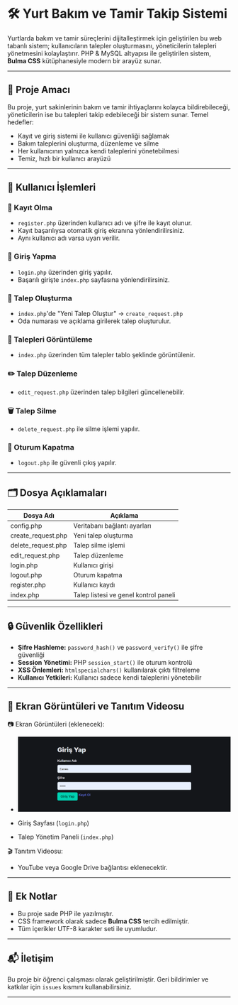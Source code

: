 # 🛠️ Yurt Bakım ve Tamir Takip Sistemi

Yurtlarda bakım ve tamir süreçlerini dijitalleştirmek için geliştirilen bu web tabanlı sistem; kullanıcıların talepler oluşturmasını, yöneticilerin talepleri yönetmesini kolaylaştırır. PHP & MySQL altyapısı ile geliştirilen sistem, **Bulma CSS** kütüphanesiyle modern bir arayüz sunar.

---

## 🎯 Proje Amacı

Bu proje, yurt sakinlerinin bakım ve tamir ihtiyaçlarını kolayca bildirebileceği, yöneticilerin ise bu talepleri takip edebileceği bir sistem sunar. Temel hedefler:

- Kayıt ve giriş sistemi ile kullanıcı güvenliği sağlamak  
- Bakım taleplerini oluşturma, düzenleme ve silme  
- Her kullanıcının yalnızca kendi taleplerini yönetebilmesi  
- Temiz, hızlı bir kullanıcı arayüzü

---

## 🔐 Kullanıcı İşlemleri

### 👤 Kayıt Olma

- `register.php` üzerinden kullanıcı adı ve şifre ile kayıt olunur.  
- Kayıt başarılıysa otomatik giriş ekranına yönlendirilirsiniz.  
- Aynı kullanıcı adı varsa uyarı verilir.

### 🔑 Giriş Yapma

- `login.php` üzerinden giriş yapılır.  
- Başarılı girişte `index.php` sayfasına yönlendirilirsiniz.

### 📩 Talep Oluşturma

- `index.php`'de "Yeni Talep Oluştur" → `create_request.php`  
- Oda numarası ve açıklama girilerek talep oluşturulur.

### 📄 Talepleri Görüntüleme

- `index.php` üzerinden tüm talepler tablo şeklinde görüntülenir.

### ✏️ Talep Düzenleme

- `edit_request.php` üzerinden talep bilgileri güncellenebilir.

### 🗑️ Talep Silme

- `delete_request.php` ile silme işlemi yapılır.

### 🚪 Oturum Kapatma

- `logout.php` ile güvenli çıkış yapılır.

---

## 🗂️ Dosya Açıklamaları

| Dosya Adı             | Açıklama                                      |
|-----------------------|-----------------------------------------------|
| config.php            | Veritabanı bağlantı ayarları                  |
| create_request.php    | Yeni talep oluşturma                          |
| delete_request.php    | Talep silme işlemi                            |
| edit_request.php      | Talep düzenleme                               |
| login.php             | Kullanıcı girişi                              |
| logout.php            | Oturum kapatma                                |
| register.php          | Kullanıcı kaydı                               |
| index.php             | Talep listesi ve genel kontrol paneli         |

---

## 🔒 Güvenlik Özellikleri

- **Şifre Hashleme:** `password_hash()` ve `password_verify()` ile şifre güvenliği  
- **Session Yönetimi:** PHP `session_start()` ile oturum kontrolü  
- **XSS Önlemleri:** `htmlspecialchars()` kullanılarak çıktı filtreleme  
- **Kullanıcı Yetkileri:** Kullanıcı sadece kendi taleplerini yönetebilir

---

## 📸 Ekran Görüntüleri ve Tanıtım Videosu

📷 Ekran Görüntüleri (eklenecek):  
-  ![Kayıt Sayfası](pictures/Ekran%20görüntüsü%202025-06-15%20201624.png)

- Giriş Sayfası (`login.php`)  
- Talep Yönetim Paneli (`index.php`)

🎬 Tanıtım Videosu:  
- YouTube veya Google Drive bağlantısı eklenecektir.

---

## 📝 Ek Notlar

- Bu proje sade PHP ile yazılmıştır.
- CSS framework olarak sadece **Bulma CSS** tercih edilmiştir.
- Tüm içerikler UTF-8 karakter seti ile uyumludur.

---

## 📬 İletişim

Bu proje bir öğrenci çalışması olarak geliştirilmiştir. Geri bildirimler ve katkılar için `issues` kısmını kullanabilirsiniz.

---
